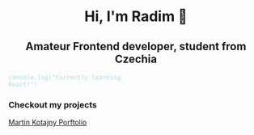 <h1 align="center">Hi, I'm Radim 👋</h1>
<h2 align="center">Amateur Frontend developer, student from Czechia</h2>

<code style="color: #ADD8E6">console.log("Currently learning React!")</code>

<h3>Checkout my projects</h3>
<a href="https://martinkotajny.com" target="_blank">Martin Kotajny Porftolio</a>
